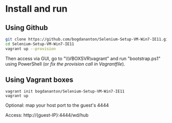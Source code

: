 # Install and run

## Using Github

```bash
git clone https://github.com/bogdananton/Selenium-Setup-VM-Win7-IE11.git
cd Selenium-Setup-VM-Win7-IE11
vagrant up --provision
```

Then access via GUI, go to "\\\\VBOXSVR\vagrant" and run "bootstrap.ps1" using PowerShell (or _fix the provision call in Vagrantfile_).

## Using Vagrant boxes

```
vagrant init bogdananton/Selenium-Setup-VM-Win7-IE11
vagrant up
```

Optional: map your host port to the guest's 4444

Access: http://{guest-IP}:4444/wd/hub
